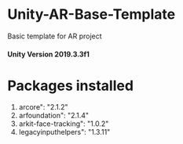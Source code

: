 # Unity-AR-Base-Template
 Basic template for AR project

#### Unity Version 2019.3.3f1

# Packages installed
1. arcore": "2.1.2"
2. arfoundation": "2.1.4"
3. arkit-face-tracking": "1.0.2"
4. legacyinputhelpers": "1.3.11"